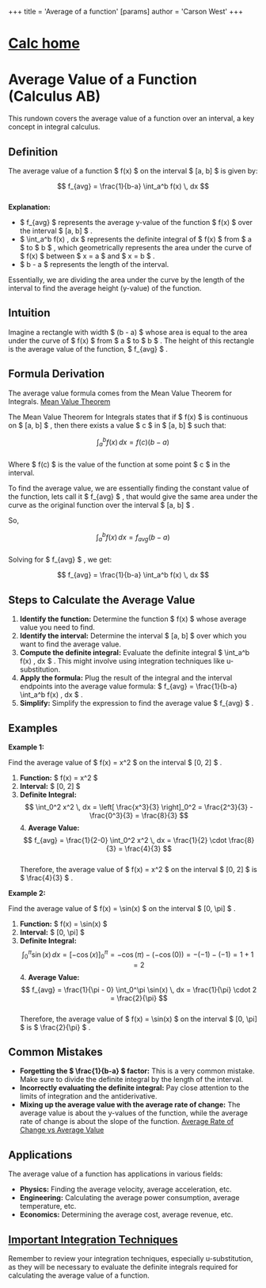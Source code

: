 +++
 title = 'Average of a function'
[params]
	author = 'Carson West'
+++
# [Calc home](./../calc-home/)
# Average Value of a Function (Calculus AB)

This rundown covers the average value of a function over an interval, a key concept in integral calculus.

## Definition

The average value of a function  $ f(x) $  on the interval  $ [a, b] $  is given by:

 $$  f_{avg} = \frac{1}{b-a} \int_a^b f(x) \, dx
 $$  
**Explanation:**

*    $ f_{avg} $  represents the average y-value of the function  $ f(x) $  over the interval  $ [a, b] $ .
*    $ \int_a^b f(x) \, dx $  represents the definite integral of  $ f(x) $  from  $ a $  to  $ b $ , which geometrically represents the area under the curve of  $ f(x) $  between  $ x = a $  and  $ x = b $ .
*    $ b - a $  represents the length of the interval.

Essentially, we are dividing the area under the curve by the length of the interval to find the average height (y-value) of the function.

## Intuition

Imagine a rectangle with width  $ (b - a) $  whose area is equal to the area under the curve of  $ f(x) $  from  $ a $  to  $ b $ .  The height of this rectangle is the average value of the function,  $ f_{avg} $ .

## Formula Derivation

The average value formula comes from the Mean Value Theorem for Integrals. [Mean Value Theorem](./../mean-value-theorem/)

The Mean Value Theorem for Integrals states that if  $ f(x) $  is continuous on  $ [a, b] $ , then there exists a value  $ c $  in  $ [a, b] $  such that:

 $$  \int_a^b f(x) \, dx = f(c)(b - a)
 $$  
Where  $ f(c) $  is the value of the function at some point  $ c $  in the interval.

To find the average value, we are essentially finding the constant value of the function, lets call it  $ f_{avg} $ , that would give the same area under the curve as the original function over the interval  $ [a, b] $ .

So,

 $$  \int_a^b f(x) \, dx = f_{avg}(b - a)
 $$  
Solving for  $ f_{avg} $ , we get:

 $$  f_{avg} = \frac{1}{b-a} \int_a^b f(x) \, dx
 $$  
## Steps to Calculate the Average Value

1.  **Identify the function:** Determine the function  $ f(x) $  whose average value you need to find.
2.  **Identify the interval:** Determine the interval  $ [a, b] $  over which you want to find the average value.
3.  **Compute the definite integral:** Evaluate the definite integral  $ \int_a^b f(x) \, dx $ .  This might involve using integration techniques like u-substitution.
4.  **Apply the formula:** Plug the result of the integral and the interval endpoints into the average value formula:  $ f_{avg} = \frac{1}{b-a} \int_a^b f(x) \, dx $ .
5.  **Simplify:** Simplify the expression to find the average value  $ f_{avg} $ .

## Examples

**Example 1:**

Find the average value of  $ f(x) = x^2 $  on the interval  $ [0, 2] $ .

1.  **Function:**  $ f(x) = x^2 $ 
2.  **Interval:**  $ [0, 2] $ 
3.  **Definite Integral:**
     $$      \int_0^2 x^2 \, dx = \left[ \frac{x^3}{3} \right]_0^2 = \frac{2^3}{3} - \frac{0^3}{3} = \frac{8}{3}
     $$  4.  **Average Value:**
     $$      f_{avg} = \frac{1}{2-0} \int_0^2 x^2 \, dx = \frac{1}{2} \cdot \frac{8}{3} = \frac{4}{3}
     $$  
Therefore, the average value of  $ f(x) = x^2 $  on the interval  $ [0, 2] $  is  $ \frac{4}{3} $ .

**Example 2:**

Find the average value of  $ f(x) = \sin(x) $  on the interval  $ [0, \pi] $ .

1.  **Function:**  $ f(x) = \sin(x) $ 
2.  **Interval:**  $ [0, \pi] $ 
3.  **Definite Integral:**
     $$      \int_0^\pi \sin(x) \, dx = \left[ -\cos(x) \right]_0^\pi = -\cos(\pi) - (-\cos(0)) = -(-1) - (-1) = 1 + 1 = 2
     $$  4.  **Average Value:**
     $$      f_{avg} = \frac{1}{\pi - 0} \int_0^\pi \sin(x) \, dx = \frac{1}{\pi} \cdot 2 = \frac{2}{\pi}
     $$  
Therefore, the average value of  $ f(x) = \sin(x) $  on the interval  $ [0, \pi] $  is  $ \frac{2}{\pi} $ .

## Common Mistakes

*   **Forgetting the  $ \frac{1}{b-a} $  factor:** This is a very common mistake.  Make sure to divide the definite integral by the length of the interval.
*   **Incorrectly evaluating the definite integral:** Pay close attention to the limits of integration and the antiderivative.
*   **Mixing up the average value with the average rate of change:** The average value is about the y-values of the function, while the average rate of change is about the slope of the function. [Average Rate of Change vs Average Value](./../average-rate-of-change-vs-average-value/)

## Applications

The average value of a function has applications in various fields:

*   **Physics:** Finding the average velocity, average acceleration, etc.
*   **Engineering:** Calculating the average power consumption, average temperature, etc.
*   **Economics:** Determining the average cost, average revenue, etc.

## [Important Integration Techniques](./../important-integration-techniques/)

Remember to review your integration techniques, especially u-substitution, as they will be necessary to evaluate the definite integrals required for calculating the average value of a function.
